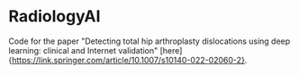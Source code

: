 # RadiologyAI

Code for the paper "Detecting total hip arthroplasty dislocations using deep learning: clinical and Internet validation" [here]{https://link.springer.com/article/10.1007/s10140-022-02060-2}.
